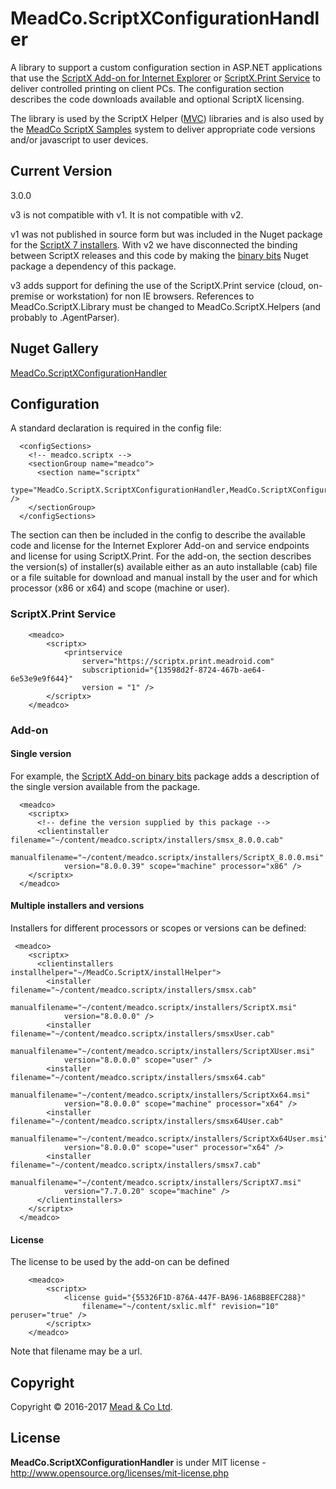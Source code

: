 
# MeadCo.ScriptXConfigurationHandler
A library to support a custom configuration section in ASP.NET applications that use the [ScriptX Add-on for Internet Explorer][6] or [ScriptX.Print Service][7] to deliver controlled printing on client PCs. The configuration section describes the code downloads available and optional ScriptX licensing. 

The library is used by the ScriptX Helper ([MVC][1]) libraries and is also used by the [MeadCo ScriptX Samples][5] system to deliver appropriate code versions and/or javascript to user devices.

## Current Version
3.0.0

v3 is not compatible with v1. It is not compatible with v2.

v1 was not published in source form but was included in the Nuget package for the [ScriptX 7 installers][2]. With v2 we have disconnected the binding between ScriptX releases and this code by making the [binary bits][3] Nuget package a dependency of this package.

v3 adds support for defining the use of the ScriptX.Print service (cloud, on-premise or workstation) for non IE browsers. References to MeadCo.ScriptX.Library must be changed to MeadCo.ScriptX.Helpers (and probably to .AgentParser).

## Nuget Gallery
[MeadCo.ScriptXConfigurationHandler][4]
## Configuration

A standard declaration is required in the config file:

```
  <configSections>
    <!-- meadco.scriptx -->
    <sectionGroup name="meadco">
      <section name="scriptx" 
           type="MeadCo.ScriptX.ScriptXConfigurationHandler,MeadCo.ScriptXConfigurationHandler" />
    </sectionGroup>
  </configSections>
```

The section can then  be included in the config to describe the available code and license for the Internet Explorer Add-on and service endpoints and license for using ScriptX.Print.
For the add-on, the section describes the version(s) of installer(s) available either as an auto installable (cab) file or a file suitable for download and manual install by the user and for which processor (x86 or x64) and scope (machine or user).

### ScriptX.Print Service

```
    <meadco>
        <scriptx>
            <printservice 
                server="https://scriptx.print.meadroid.com"
                subscriptionid="{13598d2f-8724-467b-ae64-6e53e9e9f644}"
                version = "1" />
        </scriptx>
    </meadco>
```

### Add-on

#### Single version
For example, the [ScriptX Add-on binary bits][3] package adds a description of the single version available from the package.

```
  <meadco>
    <scriptx>
      <!-- define the version supplied by this package -->
      <clientinstaller filename="~/content/meadco.scriptx/installers/smsx_8.0.0.cab" 
            manualfilename="~/content/meadco.scriptx/installers/ScriptX_8.0.0.msi" 
            version="8.0.0.39" scope="machine" processor="x86" />     
    </scriptx>
  </meadco>
```

#### Multiple installers and versions
Installers for different processors or scopes or versions can be defined:
```
 <meadco>
    <scriptx>
      <clientinstallers installhelper="~/MeadCo.ScriptX/installHelper">
        <installer filename="~/content/meadco.scriptx/installers/smsx.cab" 
            manualfilename="~/content/meadco.scriptx/installers/ScriptX.msi" 
            version="8.0.0.0" />
        <installer filename="~/content/meadco.scriptx/installers/smsxUser.cab" 
            manualfilename="~/content/meadco.scriptx/installers/ScriptXUser.msi" 
            version="8.0.0.0" scope="user" />
        <installer filename="~/content/meadco.scriptx/installers/smsx64.cab" 
            manualfilename="~/content/meadco.scriptx/installers/ScriptXx64.msi" 
            version="8.0.0.0" scope="machine" processor="x64" />
        <installer filename="~/content/meadco.scriptx/installers/smsx64User.cab" 
            manualfilename="~/content/meadco.scriptx/installers/ScriptXx64User.msi" 
            version="8.0.0.0" scope="user" processor="x64" />
        <installer filename="~/content/meadco.scriptx/installers/smsx7.cab" 
            manualfilename="~/content/meadco.scriptx/installers/ScriptX7.msi" 
            version="7.7.0.20" scope="machine" />        
      </clientinstallers>
    </scriptx>
  </meadco>
```

#### License
The license to be used by the add-on can be defined 

```
    <meadco>
        <scriptx>
            <license guid="{55326F1D-876A-447F-BA96-1A68B8EFC288}" 
                filename="~/content/sxlic.mlf" revision="10" peruser="true" />
        </scriptx>
    </meadco>
```

Note that filename may be a url. 

## Copyright
Copyright © 2016-2017 [Mead & Co Ltd][6].

## License 
**MeadCo.ScriptXConfigurationHandler** is under MIT license - http://www.opensource.org/licenses/mit-license.php

[1]: https://github.com/MeadCo/ScriptXASPNETMVC
[2]: https://www.nuget.org/packages/MeadCoScriptXInstallers/
[3]: https://www.nuget.org/packages/MeadCoScriptXBinaryBits/
[4]: https://www.nuget.org/packages/MeadCoScriptXConfigurationHandler
[5]: http://scriptxsamples.v8.meadroid.com/
[6]: http://scriptx.meadroid.com
[7]: https://scriptx.print-roadmap.meadroid.com